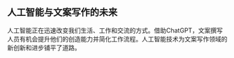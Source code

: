 ## 人工智能与文案写作的未来

人工智能正在迅速改变我们生活、工作和交流的方式。借助ChatGPT，文案撰写人员有机会提升他们的创造能力并简化工作流程。人工智能技术为文案写作领域的新创新和进步铺平了道路。
